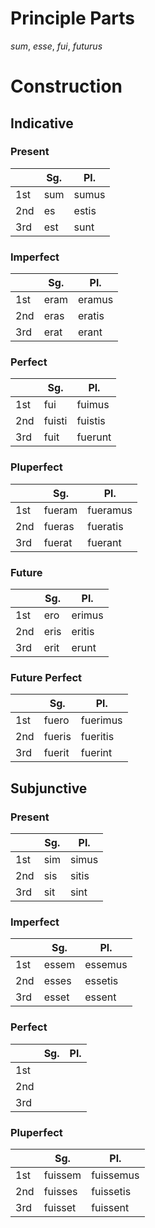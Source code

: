 # Principle Parts
*sum*, *esse*, *fui*, *futurus*

# Construction
## Indicative
### Present
|     | Sg. | Pl.   |
| --- | --- | ----- |
| 1st | sum | sumus |
| 2nd | es  | estis |
| 3rd | est | sunt  | 
### Imperfect
|     | Sg.  | Pl.    |
| --- | ---- | ------ |
| 1st | eram | eramus |
| 2nd | eras | eratis |
| 3rd | erat | erant  |
### Perfect
|     | Sg.    | Pl.     |
| --- | ------ | ------- |
| 1st | fui    | fuimus  |
| 2nd | fuisti | fuistis |
| 3rd | fuit   | fuerunt |
### Pluperfect
|     | Sg.    | Pl.      |
| --- | ------ | -------- |
| 1st | fueram | fueramus |
| 2nd | fueras | fueratis |
| 3rd | fuerat | fuerant  |
### Future
|     | Sg.  | Pl.     |
| --- | ---- | ------- |
| 1st | ero  | erimus  |
| 2nd | eris | eritis  |
| 3rd | erit | erunt |
### Future Perfect
|     | Sg.  | Pl.     |
| --- | ---- | ------- |
| 1st | fuero  | fuerimus  |
| 2nd | fueris | fueritis  |
| 3rd | fuerit | fuerint |
## Subjunctive
### Present
|     | Sg. | Pl.   |
| --- | --- | ----- |
| 1st | sim | simus |
| 2nd | sis | sitis |
| 3rd | sit | sint  |
### Imperfect
|     | Sg.   | Pl.     |
| --- | ----- | ------- |
| 1st | essem | essemus |
| 2nd | esses | essetis |
| 3rd | esset | essent  |
### Perfect
|     | Sg. | Pl. |
| --- | --- | --- |
| 1st |     |     |
| 2nd |     |     |
| 3rd |     |     |
### Pluperfect
|     | Sg.     | Pl.       |
| --- | ------- | --------- |
| 1st | fuissem | fuissemus |
| 2nd | fuisses | fuissetis |
| 3rd | fuisset | fuissent  |
